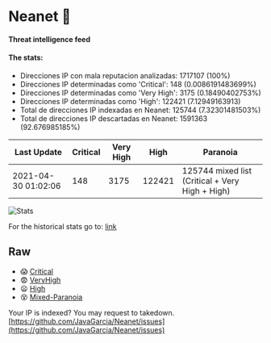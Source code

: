 # Neanet :hocho:
#### Threat intelligence feed
#### The stats:

- Direcciones IP con mala reputacion analizadas: 1717107 (100%)
- Direcciones IP determinadas como 'Critical':  148 (0.0086191483699%)
- Direcciones IP determinadas como 'Very High':  3175 (0.18490402753%)
- Direcciones IP determinadas como 'High':  122421 (7.12949163913)
- Total de direcciones IP indexadas en Neanet:  125744 (7.32301481503%)
- Total de direcciones IP descartadas en Neanet:  1591363 (92.676985185%)

| Last Update | Critical | Very High | High | Paranoia |
| --- | --- | --- | --- | --- |
| 2021-04-30 01:02:06 | 148 | 3175 | 122421 | 125744 mixed list (Critical + Very High + High)|

![Stats](https://docs.google.com/spreadsheets/d/e/2PACX-1vSnaNMIXVabIpDJjufMlzH7poXnshF3mgd8Is1g9ytUEzVsP5my4Trn8f-xkoLLQ38xpL3HtmUexLo6/pubchart?oid=501124687&format=image)

For the historical stats go to: [link](/stats.csv)
## Raw
- :scream: [Critical](https://raw.githubusercontent.com/JavaGarcia/Neanet/master/blacklists/neanet_critical.txt)
- :fearful: [VeryHigh](https://raw.githubusercontent.com/JavaGarcia/Neanet/master/blacklists/neanet_veryHigh.txtt)
- :frowning: [High](https://raw.githubusercontent.com/JavaGarcia/Neanet/master/blacklists/neanet_high.txt)
- :dizzy_face: [Mixed-Paranoia](https://raw.githubusercontent.com/JavaGarcia/Neanet/master/blacklists/neanet_all.txt)


Your IP is indexed? You may request to takedown. [https://github.com/JavaGarcia/Neanet/issues](https://github.com/JavaGarcia/Neanet/issues)































































































































































































































































































































































































































































































































































































































































































































































































































































































































































































































































































































































































































































































































































































































































































































































































































































































































































































































































































































































































































































































































































































































































































































































































































































































































































































































































































































































































































































































































































































































































































































































































































































































































































































































































































































































































































































































































































































































































































































































































































































































































































































































































































































































































































































































































































































































































































































































































































































































































































































































































































































































































































































































































































































































































































































































































































































































































































































































































































































































































































































































































































































